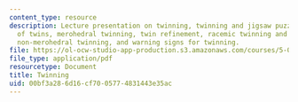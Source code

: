 ```yaml
---
content_type: resource
description: Lecture presentation on twinning, twinning and jigsaw puzzles, classification
  of twins, merohedral twinning, twin refinement, racemic twinning and absolute configuration,
  non-merohedral twinning, and warning signs for twinning.
file: https://ol-ocw-studio-app-production.s3.amazonaws.com/courses/5-067-crystal-structure-refinement-fall-2009/00bf3a286d16cf7005774831443e35ac_MIT5_067F09_lec5_twinning.pdf
file_type: application/pdf
resourcetype: Document
title: Twinning
uid: 00bf3a28-6d16-cf70-0577-4831443e35ac
---
```

